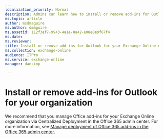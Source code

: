 ```yaml
---
localization_priority: Normal
description: Admins can learn how to install or remove add-ins for Outlook for their Exchange Online organizations.
ms.topic: article
author: msdmaguire
ms.author: dmaguire
ms.assetid: 112f3ef7-9943-4a1e-8a42-e08e8e9f67f4
ms.date: 
ms.reviewer: 
title: Install or remove add-ins for Outlook for your Exchange Online organization
ms.collection: exchange-online
audience: ITPro
ms.service: exchange-online
manager: dansimp

---
```


# Install or remove add-ins for Outlook for your organization

We recommend that you manage Office add-ins for your Exchange Online organization via Centralized Deployment in the Office 365 admin center. For more information, see [Manage deployment of Office 365 add-ins in the Office 365 admin center](https://docs.microsoft.com/office365/admin/manage/manage-deployment-of-add-ins).

